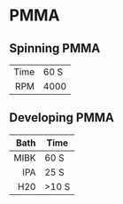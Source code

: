 # PMMA

## Spinning PMMA

|      |      |
|-----:|------|
| Time | 60 S |
| RPM  | 4000 |

## Developing PMMA

|Bath  | Time  |
|-----:|-------|
| MIBK | 60 S  |
| IPA  | 25 S  |
| H20  | >10 S |
